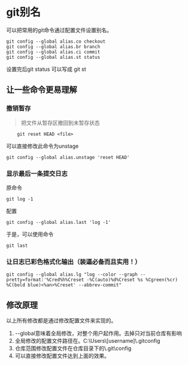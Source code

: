 # git别名

可以把常用的git命令通过配置文件设置别名。

    git config --global alias.co checkout
    git config --global alias.br branch
    git config --global alias.ci commit
    git config --global alias.st status

设置完后git status 可以写成 git st

## 让一些命令更易理解

### 撤销暂存

> 把文件从暂存区撤回到未暂存状态

        git reset HEAD <file>

可以直接修改此命令为unstage

    git config --global alias.unstage 'reset HEAD'

### 显示最后一条提交日志

原命令

    git log -1
配置

    git config --global alias.last 'log -1'
于是，可以使用命令

    git last

### 让日志已彩色格式化输出（装逼必备而且实用！）

    git config --global alias.lg "log --color --graph --pretty=format:'%Cred%h%Creset -%C(auto)%d%Creset %s %Cgreen(%cr) %C(bold blue)<%an>%Creset' --abbrev-commit"

## 修改原理

以上所有修改都是通过修改配置文件来实现的。

1. --global意味着全局修改，对整个用户起作用。去掉只对当前仓库有影响
2. 全局修改的配置文件路径在。C:\Users\\[username]\\.gitconfig
3. 仓库范围修改配置文件在仓库目录下的\\.git\config
4. 可以直接修改配置文件达到上面的效果。